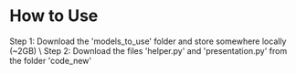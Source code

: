 # How to Use

Step 1: Download the 'models_to_use' folder and store somewhere locally (~2GB) \\
Step 2: Download the files 'helper.py' and 'presentation.py' from the folder 'code_new'
